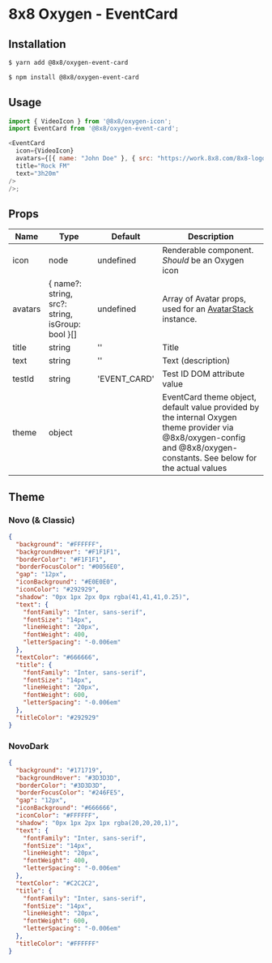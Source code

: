 # 8x8 Oxygen - EventCard

## Installation

```sh
$ yarn add @8x8/oxygen-event-card
```

```sh
$ npm install @8x8/oxygen-event-card
```

## Usage

```js
import { VideoIcon } from '@8x8/oxygen-icon';
import EventCard from '@8x8/oxygen-event-card';

<EventCard
  icon={VideoIcon}
  avatars={[{ name: "John Doe" }, { src: "https://work.8x8.com/8x8-logo.png" }]}
  title="Rock FM"
  text="3h20m"
/>
/>;
```

## Props

| Name    | Type                                             | Default      | Description                                                                                                                                                            |
| ------- | ------------------------------------------------ | ------------ | ---------------------------------------------------------------------------------------------------------------------------------------------------------------------- |
| icon    | node                                             | undefined    | Renderable component. _Should_ be an Oxygen icon                                                                                                                       |
| avatars | { name?: string, src?: string, isGroup: bool }[] | undefined    | Array of Avatar props, used for an [AvatarStack](?path=/story/components-avatar--04-documentation#avatarstack) instance.                                               |
| title   | string                                           | ''           | Title                                                                                                                                                                  |
| text    | string                                           | ''           | Text (description)                                                                                                                                                     |
| testId  | string                                           | 'EVENT_CARD' | Test ID DOM attribute value                                                                                                                                            |
| theme   | object                                           |              | EventCard theme object, default value provided by the internal Oxygen theme provider via @8x8/oxygen-config and @8x8/oxygen-constants. See below for the actual values |

## Theme

### Novo (& Classic)

```json
{
  "background": "#FFFFFF",
  "backgroundHover": "#F1F1F1",
  "borderColor": "#F1F1F1",
  "borderFocusColor": "#0056E0",
  "gap": "12px",
  "iconBackground": "#E0E0E0",
  "iconColor": "#292929",
  "shadow": "0px 1px 2px 0px rgba(41,41,41,0.25)",
  "text": {
    "fontFamily": "Inter, sans-serif",
    "fontSize": "14px",
    "lineHeight": "20px",
    "fontWeight": 400,
    "letterSpacing": "-0.006em"
  },
  "textColor": "#666666",
  "title": {
    "fontFamily": "Inter, sans-serif",
    "fontSize": "14px",
    "lineHeight": "20px",
    "fontWeight": 600,
    "letterSpacing": "-0.006em"
  },
  "titleColor": "#292929"
}
```

### NovoDark

```json
{
  "background": "#171719",
  "backgroundHover": "#3D3D3D",
  "borderColor": "#3D3D3D",
  "borderFocusColor": "#246FE5",
  "gap": "12px",
  "iconBackground": "#666666",
  "iconColor": "#FFFFFF",
  "shadow": "0px 1px 2px 1px rgba(20,20,20,1)",
  "text": {
    "fontFamily": "Inter, sans-serif",
    "fontSize": "14px",
    "lineHeight": "20px",
    "fontWeight": 400,
    "letterSpacing": "-0.006em"
  },
  "textColor": "#C2C2C2",
  "title": {
    "fontFamily": "Inter, sans-serif",
    "fontSize": "14px",
    "lineHeight": "20px",
    "fontWeight": 600,
    "letterSpacing": "-0.006em"
  },
  "titleColor": "#FFFFFF"
}
```
